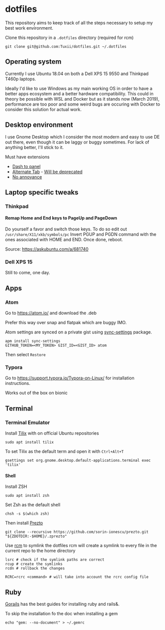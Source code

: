 # dotfiles

This repository aims to keep track of all the steps necessary to setup my best work environment.

Clone this repository in a `.dotfiles` directory (required for rcm)
```
git clone git@github.com:Tuxii/dotfiles.git ~/.dotfiles
```

## Operating system  

Currently I use Ubuntu 18.04 on both a Dell XPS 15 9550 and Thinkpad T460p laptops.

Ideally I'd like to use Windows as my main working OS in order to have a better apps ecosystem and a better hardware compatibility. This could in theory be possible with WSL and Docker but as it stands now (March 2019), performance are too poor and some weird bugs are occuring with Docker to consider this solution for actual work.

## Desktop environment

I use Gnome Desktop which I consider the most modern and easy to use DE out there, even though it can be laggy or buggy sometimes. For lack of anything better, I'll stick to it.

Must have extensions

- [Dash to panel](https://extensions.gnome.org/extension/1160/dash-to-panel/)
- [Alternate Tab](https://extensions.gnome.org/extension/15/alternatetab/) - [Will be deprecated](https://blogs.gnome.org/fmuellner/2018/10/11/the-future-of-alternatetab-and-why-you-need-not-worry/)
- [No annoyance](https://extensions.gnome.org/extension/1236/noannoyance/)

## Laptop specific tweaks

### Thinkpad

#### Remap Home and End keys to PageUp and PageDown

Do yourself a favor and switch those keys.
To do so edit out `/usr/share/X11/xkb/symbols/pc`
Invert PGUP and PGDN command with the ones associated with HOME and END.
Once done, reboot.

Source: https://askubuntu.com/a/681740

### Dell XPS 15

Still to come, one day.

## Apps

### Atom

Go to https://atom.io/ and download the .deb

Prefer this way over snap and flatpak which are buggy IMO.

Atom settings are synced on a private gist using [sync-settings](https://atom.io/packages/sync-settings) package.

```
apm install sync-settings
GITHUB_TOKEN=<MY_TOKEN> GIST_ID=<GIST_ID> atom
```

Then select `Restore`

### Typora

Go to https://support.typora.io/Typora-on-Linux/ for installation instructions.

Works out of the box on bionic

## Terminal

### Terminal Emulator

Install [Tilix](https://gnunn1.github.io/tilix-web/) with on official Ubuntu repositories

```
sudo apt install tilix
```

To set Tilix as the default term and open it with `Ctrl+Alt+T`

```
gsettings set org.gnome.desktop.default-applications.terminal exec 'tilix'
```

#### Shell

Install ZSH
```
sudo apt install zsh
```
Set Zsh as the default shell
```
chsh -s $(which zsh)
```

Then install [Prezto](https://github.com/sorin-ionescu/prezto)

```
git clone --recursive https://github.com/sorin-ionescu/prezto.git "${ZDOTDIR:-$HOME}/.zprezto"
```

Use [rcm](https://github.com/thoughtbot/rcm) to symlink the dotfiles
rcm will create a symlink to every file in the current repo to the home directory

```
lsrc # check if the symlink paths are correct
rcup # create the symlinks
rcdn # rollback the changes

RCRC=rcrc <command> # will take into account the rcrc config file
```

## Ruby
[Gorails](https://gorails.com/setup/ubuntu/18.04) has the best guides for installing ruby and rails&.

To skip the installation fo the doc when installing a gem
~~~
echo "gem: --no-document" > ~/.gemrc
~~~
